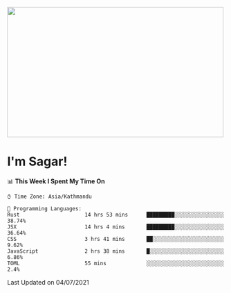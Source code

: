 
<img src="https://media.giphy.com/media/3ornk57KwDXf81rjWM/giphy.gif" width="500" height="300" frameBorder="0" class="giphy-embed" allowFullScreen></img>

#   I'm Sagar!

<!--START_SECTION:waka-->
📊 **This Week I Spent My Time On** 

```text
⌚︎ Time Zone: Asia/Kathmandu

💬 Programming Languages: 
Rust                     14 hrs 53 mins      █████████░░░░░░░░░░░░░░░░   38.74% 
JSX                      14 hrs 4 mins       █████████░░░░░░░░░░░░░░░░   36.64% 
CSS                      3 hrs 41 mins       ██░░░░░░░░░░░░░░░░░░░░░░░   9.62% 
JavaScript               2 hrs 38 mins       █░░░░░░░░░░░░░░░░░░░░░░░░   6.86% 
TOML                     55 mins             ░░░░░░░░░░░░░░░░░░░░░░░░░   2.4%

```


 Last Updated on 04/07/2021
<!--END_SECTION:waka-->

